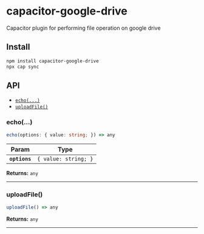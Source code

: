 # capacitor-google-drive

Capacitor plugin for performing file operation on google drive

## Install

```bash
npm install capacitor-google-drive
npx cap sync
```

## API

<docgen-index>

* [`echo(...)`](#echo)
* [`uploadFile()`](#uploadfile)

</docgen-index>

<docgen-api>
<!--Update the source file JSDoc comments and rerun docgen to update the docs below-->

### echo(...)

```typescript
echo(options: { value: string; }) => any
```

| Param         | Type                            |
| ------------- | ------------------------------- |
| **`options`** | <code>{ value: string; }</code> |

**Returns:** <code>any</code>

--------------------


### uploadFile()

```typescript
uploadFile() => any
```

**Returns:** <code>any</code>

--------------------

</docgen-api>
